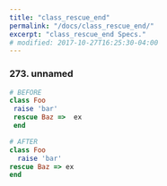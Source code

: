 ```yaml
---
title: "class_rescue_end"
permalink: "/docs/class_rescue_end/"
excerpt: "class_rescue_end Specs."
# modified: 2017-10-27T16:25:30-04:00
---
```

### 273. unnamed
```ruby
# BEFORE
class Foo 
 raise 'bar' 
 rescue Baz =>  ex 
 end
```
```ruby
# AFTER
class Foo
  raise 'bar'
rescue Baz => ex
end
```
